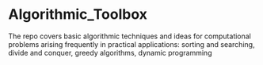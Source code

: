 # Algorithmic_Toolbox
The repo covers basic algorithmic techniques and ideas for computational problems arising frequently in practical applications: sorting and searching, divide and conquer, greedy algorithms, dynamic programming
